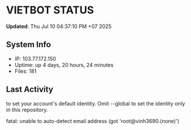 # VIETBOT STATUS
**Updated**: Thu Jul 10 04:37:10 PM +07 2025

## System Info
- IP: 103.77.172.150
- Uptime: up 4 days, 20 hours, 24 minutes
- Files: 181

## Last Activity

to set your account's default identity.
Omit --global to set the identity only in this repository.

fatal: unable to auto-detect email address (got 'root@vinh3690.(none)')

